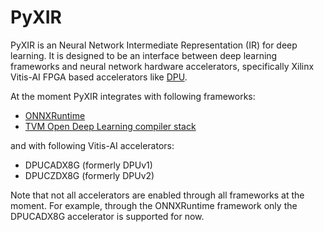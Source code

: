 # PyXIR

PyXIR is an Neural Network Intermediate Representation (IR) for deep learning. It is designed to be an interface between deep learning frameworks and neural network hardware accelerators, specifically Xilinx Vitis-AI FPGA based accelerators like [DPU](https://www.xilinx.com/products/intellectual-property/dpu.html). 

At the moment PyXIR integrates with following frameworks:
* [ONNXRuntime](https://github.com/microsoft/onnxruntime/blob/master/docs/execution_providers/Vitis-AI-ExecutionProvider.md)
* [TVM Open Deep Learning compiler stack](https://tvm.apache.org/docs/deploy/vitis_ai.html)

and with following Vitis-AI accelerators:
* DPUCADX8G (formerly DPUv1)
* DPUCZDX8G (formerly DPUv2)

Note that not all accelerators are enabled through all frameworks at the moment. For example, through the ONNXRuntime framework only the DPUCADX8G accelerator is supported for now.

